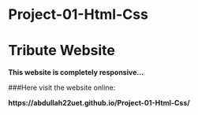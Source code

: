 # Project-01-Html-Css
<h1>Tribute Website</h1>
<p><b>This website is completely responsive...</b></p>
###Here visit the website online:
<p><b>https://abdullah22uet.github.io/Project-01-Html-Css/</b></p>
